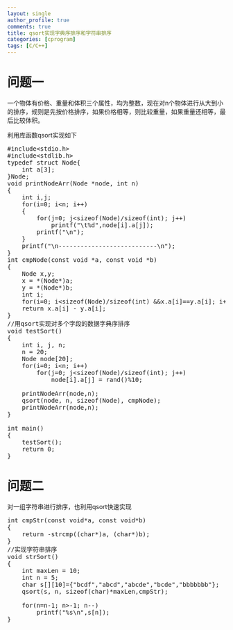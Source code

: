 ```yaml
---
layout: single
author_profile: true
comments: true
title: qsort实现字典序排序和字符串排序
categories: [cprogram]
tags: [C/C++]
---
```

<h1>问题一</h1>
一个物体有价格、重量和体积三个属性，均为整数，现在对n个物体进行从大到小的排序，规则是先按价格排序，如果价格相等，则比较重量，如果重量还相等，最后比较体积。

利用库函数qsort实现如下

<pre class="">
#include&lt;stdio.h&gt;
#include&lt;stdlib.h&gt;
typedef struct Node{
	int a[3];
}Node;
void printNodeArr(Node *node, int n)
{
	int i,j;
	for(i=0; i&lt;n; i++)
	{
		for(j=0; j&lt;sizeof(Node)/sizeof(int); j++)
			printf("\t%d",node[i].a[j]);
		printf("\n");
	}
	printf("\n---------------------------\n");
}
int cmpNode(const void *a, const void *b)
{
	Node x,y;
	x = *(Node*)a;
	y = *(Node*)b;
	int i;
	for(i=0; i&lt;sizeof(Node)/sizeof(int) &amp;&amp;x.a[i]==y.a[i]; i++);
	return x.a[i] - y.a[i];
}
//用qsort实现对多个字段的数据字典序排序 
void testSort()
{
	int i, j, n;
	n = 20;
	Node node[20];
	for(i=0; i&lt;n; i++)
		for(j=0; j&lt;sizeof(Node)/sizeof(int); j++)
			node[i].a[j] = rand()%10;
	
	printNodeArr(node,n);
	qsort(node, n, sizeof(Node), cmpNode);
	printNodeArr(node,n);	
}

int main()
{
	testSort();
	return 0;
}</pre>

<h1>问题二</h1>

对一组字符串进行排序，也利用qsort快速实现
<pre>int cmpStr(const void*a, const void*b)
{
	return -strcmp((char*)a, (char*)b);
}
//实现字符串排序 
void strSort()
{
	int maxLen = 10;
	int n = 5;
	char s[][10]={"bcdf","abcd","abcde","bcde","bbbbbbb"};
	qsort(s, n, sizeof(char)*maxLen,cmpStr);
	
	for(n=n-1; n&gt;-1; n--)
		printf("%s\n",s[n]);
}</pre>
